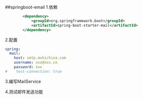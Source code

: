 ##springboot-email
1.依赖
```xml
        <dependency>
            <groupId>org.springframework.boot</groupId>
            <artifactId>spring-boot-starter-mail</artifactId>
        </dependency>
```
2.配置
```yaml
spring:
  mail:
    host: smtp.mxhichina.com
    username: xxx@xxx.co
    password: xxx
#    test-connection: true
```
3.编写MailService

4.测试邮件发送功能